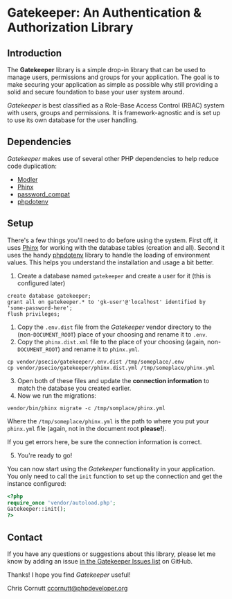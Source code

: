 # **Gatekeeper:** An Authentication & Authorization Library

## Introduction

The **Gatekeeper** library is a simple drop-in library that can be used to manage users, permissions and groups for
your application. The goal is to make securing your application as simple as possible why still providing a solid and
secure foundation to base your user system around.

*Gatekeeper* is best classified as a Role-Base Access Control (RBAC) system with users, groups and permissions. It is
framework-agnostic and is set up to use its own database for the user handling.

## Dependencies

*Gatekeeper* makes use of several other PHP dependencies to help reduce code duplication:

- [Modler](http://github.com/enygma/modler)
- [Phinx](http://github.com/robmorgan/phinx)
- [password_compat](http://github.com/ircmaxell/password-compat)
- [phpdotenv](http://github.com/rvlucas/phpdotenv)

## Setup

There's a few things you'll need to do before using the system. First off, it uses [Phinx](https://phinx.org) for working
with the database tables (creation and all). Second it uses the handy [phpdotenv](https://github.com/vlucas/phpdotenv) library
to handle the loading of environment values. This helps you understand the installation and usage a bit better.

1. Create a database named `gatekeeper` and create a user for it (this is configured later)

```
create database gatekeeper;
grant all on gatekeeper.* to 'gk-user'@'localhost' identified by 'some-password-here';
flush privileges;
```

1. Copy the `.env.dist` file from the *Gatekeeper* vendor directory to the (non-`DOCUMENT_ROOT`) place of your choosing and rename it to `.env`.
2. Copy the `phinx.dist.xml` file to the place of your choosing (again, non-`DOCUMENT_ROOT`) and rename it to `phinx.yml`.

```
cp vendor/psecio/gatekeeper/.env.dist /tmp/someplace/.env
cp vendor/psecio/gatekeeper/phinx.dist.yml /tmp/someplace/phinx.yml
```

3. Open both of these files and update the **connection information** to match the database you created earlier.
4. Now we run the migrations:

```
vendor/bin/phinx migrate -c /tmp/somplace/phinx.yml
```

Where the `/tmp/someplace/phinx.yml` is the path to where you put your `phinx.yml` file (again, not in the document root **please!**).

If you get errors here, be sure the connection information is correct.

5. You're ready to go!

You can now start using the *Gatekeeper* functionality in your application. You only need to call the `init` function to set
up the connection and get the instance configured:

```php
<?php
require_once 'vendor/autoload.php';
Gatekeeper::init();
?>
```

## Contact

If you have any questions or suggestions about this library, please let me know by adding an issue [in the Gatekeeper Issues list](https://github.com/psecio/gatekeeper/issues) on GitHub.

Thanks! I hope you find *Gatekeeper* useful!

Chris Cornutt <ccornutt@phpdeveloper.org>
